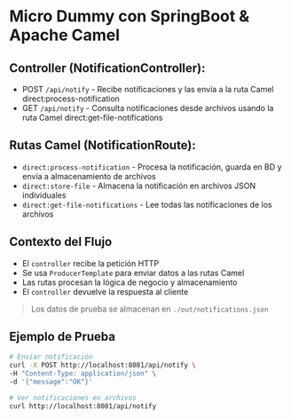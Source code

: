 # Micro Dummy con SpringBoot & Apache Camel

## Controller (NotificationController):

- POST `/api/notify` - Recibe notificaciones y las envía a la ruta Camel direct:process-notification
- GET `/api/notify` - Consulta notificaciones desde archivos usando la ruta Camel direct:get-file-notifications

## Rutas Camel (NotificationRoute):

- `direct:process-notification` - Procesa la notificación, guarda en BD y envía a almacenamiento de archivos
- `direct:store-file` - Almacena la notificación en archivos JSON individuales
- `direct:get-file-notifications` - Lee todas las notificaciones de los archivos

## Contexto del Flujo

- El `controller` recibe la petición HTTP
- Se usa `ProducerTemplate` para enviar datos a las rutas Camel
- Las rutas procesan la lógica de negocio y almacenamiento
- El `controller` devuelve la respuesta al cliente

> Los datos de prueba se almacenan en `./out/notifications.json`

## Ejemplo de Prueba

```bash
# Enviar notificación
curl -X POST http://localhost:8081/api/notify \
-H "Content-Type: application/json" \
-d '{"message":"OK"}'

# Ver notificaciones en archivos
curl http://localhost:8081/api/notify
```
